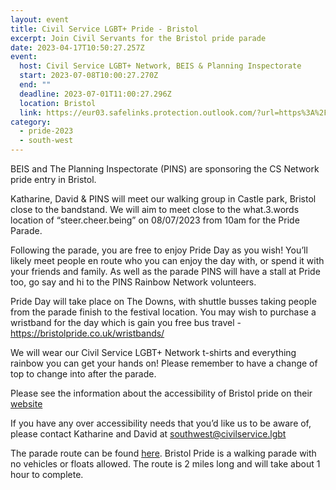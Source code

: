 ```yaml
---
layout: event
title: Civil Service LGBT+ Pride - Bristol
excerpt: Join Civil Servants for the Bristol pride parade
date: 2023-04-17T10:50:27.257Z
event:
  host: Civil Service LGBT+ Network, BEIS & Planning Inspectorate
  start: 2023-07-08T10:00:27.270Z
  end: ""
  deadline: 2023-07-01T11:00:27.296Z
  location: Bristol
  link: https://eur03.safelinks.protection.outlook.com/?url=https%3A%2F%2Fdocs.google.com%2Fforms%2Fd%2Fe%2F1FAIpQLSf3hijFFwyj7oE1EZTYWSC6sbMRHl213Yb8fWrogZWabICGLA%2Fviewform%3Fvc%3D0%26c%3D0%26w%3D1%26flr%3D0%26usp%3Dmail_form_link&data=05%7C01%7CRoss.starkie%40hmrc.gov.uk%7C35a5d411c4a246ffad2308db3f12ae75%7Cac52f73cfd1a4a9a8e7a4a248f3139e1%7C0%7C0%7C638173121696328349%7CUnknown%7CTWFpbGZsb3d8eyJWIjoiMC4wLjAwMDAiLCJQIjoiV2luMzIiLCJBTiI6Ik1haWwiLCJXVCI6Mn0%3D%7C3000%7C%7C%7C&sdata=fX%2B5Rf%2F3yue8%2B58Cqr9fX72cjqsey7f0gHY5R6wtKkk%3D&reserved=0
category:
  - pride-2023
  - south-west
---
```

B﻿EIS and The Planning Inspectorate (PINS) are sponsoring the CS Network pride entry in Bristol.

Katharine, David & PINS will meet our walking group in Castle park, Bristol close to the bandstand. We will aim to meet close to the what.3.words location of “steer.cheer.being” on 08/07/2023 from 10am for the Pride Parade.

Following the parade, you are free to enjoy Pride Day as you wish! You’ll likely meet people en route who you can enjoy the day with, or spend it with your friends and family. As well as the parade PINS will have a stall at Pride too, go say and hi to the PINS Rainbow Network volunteers.

Pride Day will take place on The Downs, with shuttle busses taking people from the parade finish to the festival location. You may wish to purchase a wristband for the day which is gain you free bus travel - https://bristolpride.co.uk/wristbands/

We will wear our Civil Service LGBT+ Network t-shirts and everything rainbow you can get your hands on! Please remember to have a change of top to change into after the parade. 

Please see the information about the accessibility of Bristol pride on their [website](https://bristolpride.co.uk/parade/)

If you have any over accessibility needs that you’d like us to be aware of, please contact Katharine and David at southwest@civilservice.lgbt

The parade route can be found [here](https://eur03.safelinks.protection.outlook.com/?url=https%3A%2F%2Fbristolpride.co.uk%2Fparade%2F&data=05%7C01%7Cross.starkie%40hmrc.gov.uk%7C521b0a4bfc594afe00c208db77d0313f%7Cac52f73cfd1a4a9a8e7a4a248f3139e1%7C0%7C0%7C638235508282089076%7CUnknown%7CTWFpbGZsb3d8eyJWIjoiMC4wLjAwMDAiLCJQIjoiV2luMzIiLCJBTiI6Ik1haWwiLCJXVCI6Mn0%3D%7C3000%7C%7C%7C&sdata=S4OrWIypfdCMisdMMa2OkVkaNm8rbIJBunTJmW8SgPU%3D&reserved=0). Bristol Pride is a walking parade with no vehicles or floats allowed. The route is 2 miles long and will take about 1 hour to complete.